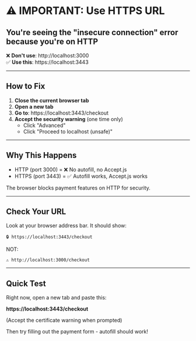 # ⚠️ IMPORTANT: Use HTTPS URL

## You're seeing the "insecure connection" error because you're on HTTP

❌ **Don't use**: http://localhost:3000  
✅ **Use this**: https://localhost:3443

---

## How to Fix

1. **Close the current browser tab**
2. **Open a new tab**
3. **Go to**: https://localhost:3443/checkout
4. **Accept the security warning** (one time only)
   - Click "Advanced"
   - Click "Proceed to localhost (unsafe)"

---

## Why This Happens

- HTTP (port 3000) = ❌ No autofill, no Accept.js
- HTTPS (port 3443) = ✅ Autofill works, Accept.js works

The browser blocks payment features on HTTP for security.

---

## Check Your URL

Look at your browser address bar. It should show:
```
🔒 https://localhost:3443/checkout
```

NOT:
```
⚠️ http://localhost:3000/checkout
```

---

## Quick Test

Right now, open a new tab and paste this:

**https://localhost:3443/checkout**

(Accept the certificate warning when prompted)

Then try filling out the payment form - autofill should work!

